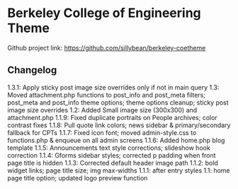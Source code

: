 # Berkeley College of Engineering Theme

Github project link: https://github.com/sillybean/berkeley-coetheme


## Changelog

1.3.1: Apply sticky post image size overrides only if not in main query
1.3: Moved attachment.php functions to post_info and post_meta filters; post_meta and post_info theme options; theme options cleanup; sticky post image size overrides
1.2: Added Small image size (300x300) and attachment.php
1.1.9: Fixed duplicate portraits on People archives; color contrast fixes
1.1.8: Pull quote link colors; news sidebar & primary/secondary fallback for CPTs
1.1.7: Fixed icon font; moved admin-style.css to functions.php & enqueue on all admin screens
1.1.6: Added home.php blog template
1.1.5: Announcements text style corrections; slideshow hook correction
1.1.4: Gforms sidebar styles; corrected p padding when front page title is hidden
1.1.3: Corrected default header image path
1.1.2: bold widget links; page title size; img max-widths
1.1.1: after entry styles
1.1: home page title option; updated logo preview function